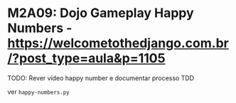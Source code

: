 # M2A09: Dojo Gameplay Happy Numbers - https://welcometothedjango.com.br/?post_type=aula&p=1105

TODO: Rever vídeo happy number e documentar processo TDD

ver `happy-numbers.py`
